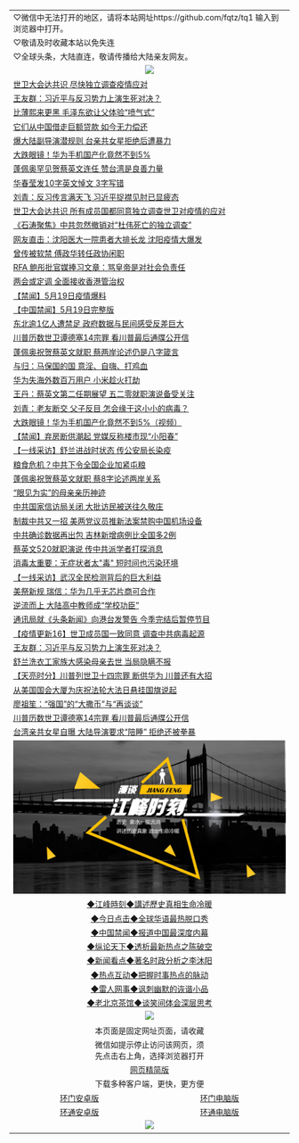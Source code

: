  <table>
 
<tr>
<td colspan="2" align=left>
♡微信中无法打开的地区，请将本站网址https://github.com/fqtz/tq1 输入到浏览器中打开。 
 </td>
</tr>
 <tr>
 <td colspan="2" align=left>
♡敬请及时收藏本站以免失连
 </td>
   <tr>
<td colspan="2" align=left>
♡全球头条，大陆直连，敬请传播给大陆亲友网友。
 </td>
</tr>


<tr>
    <td colspan="2" align=center><img src="https://cdn.jsdelivr.net/gh/gyoupiodf/im1/%E7%BD%91%E9%97%A8%E6%96%B0%E9%97%BB1.jpg"></td>
 </tr>
<tr><td colspan="2" align="left"><a href="https://qeb.xfthy.casa/?name=c1173191&key=xcyufvbtjvhwwrpc&from=gy2">世卫大会达共识 尽快独立调查疫情应对</a></td></tr>
<tr><td colspan="2" align="left"><a href="https://qeb.xfthy.casa/?name=c1173281&key=xcyufvbtjvhwwrpc&from=gy2">王友群：习近平与反习势力上演生死对决？</a></td></tr>
<tr><td colspan="2" align="left"><a href="https://qeb.xfthy.casa/?name=c1173287&key=xcyufvbtjvhwwrpc&from=gy2">比薄熙来更黑  毛泽东欲让父体验“喷气式”</a></td></tr>
<tr><td colspan="2" align="left"><a href="https://qeb.xfthy.casa/?name=c1173277&key=xcyufvbtjvhwwrpc&from=gy2">它们从中国借走巨额贷款 如今无力偿还</a></td></tr>
<tr><td colspan="2" align="left"><a href="https://qeb.xfthy.casa/?name=c1173267&key=xcyufvbtjvhwwrpc&from=gy2">爆大陆副导演潜规则 台亲共女星拒绝后遭暴力</a></td></tr>
<tr><td colspan="2" align="left"><a href="https://qeb.xfthy.casa/?name=c1173257&key=xcyufvbtjvhwwrpc&from=gy2">大跌眼镜！华为手机国产化竟然不到5%</a></td></tr>
<tr><td colspan="2" align="left"><a href="https://qeb.xfthy.casa/?name=c1173190&key=xcyufvbtjvhwwrpc&from=gy2">蓬佩奥罕见贺蔡英文连任 赞台湾是良善力量</a></td></tr>
<tr><td colspan="2" align="left"><a href="https://qeb.xfthy.casa/?name=c1173268&key=xcyufvbtjvhwwrpc&from=gy2">华春莹发10字英文悼文 3字写错</a></td></tr>
<tr><td colspan="2" align="left"><a href="https://qeb.xfthy.casa/?name=c1173317&key=xcyufvbtjvhwwrpc&from=gy2">刘青：反习传言满天飞 习近平捉襟见肘已显疲态</a></td></tr>
<tr><td colspan="2" align="left"><a href="https://qeb.xfthy.casa/?name=c1173283&key=xcyufvbtjvhwwrpc&from=gy2">世卫大会达共识  所有成员国都同意独立调查世卫对疫情的应对</a></td></tr>
<tr><td colspan="2" align="left"><a href="https://qeb.xfthy.casa/?name=c1173202&key=xcyufvbtjvhwwrpc&from=gy2">《石涛聚焦》中共忽然撤销对“杜伟死亡的独立调查”</a></td></tr>
<tr><td colspan="2" align="left"><a href="https://qeb.xfthy.casa/?name=c1173259&key=xcyufvbtjvhwwrpc&from=gy2">网友直击：沈阳医大一院患者大排长龙  沈阳疫情大爆发</a></td></tr>
<tr><td colspan="2" align="left"><a href="https://qeb.xfthy.casa/?name=c1173237&key=xcyufvbtjvhwwrpc&from=gy2">曾传被软禁 傅政华转任政协闲职</a></td></tr>
<tr><td colspan="2" align="left"><a href="https://qeb.xfthy.casa/?name=c1173278&key=xcyufvbtjvhwwrpc&from=gy2">RFA 鲍彤批官媒捧习文章：骂皇帝是对社会负责任</a></td></tr>
<tr><td colspan="2" align="left"><a href="https://qeb.xfthy.casa/?name=c1173280&key=xcyufvbtjvhwwrpc&from=gy2">两会或定调 全面接收香港管治权</a></td></tr>
<tr><td colspan="2" align="left"><a href="https://qeb.xfthy.casa/?name=c1173282&key=xcyufvbtjvhwwrpc&from=gy2">【禁闻】5月19日疫情爆料</a></td></tr>
<tr><td colspan="2" align="left"><a href="https://qeb.xfthy.casa/?name=c1173291&key=xcyufvbtjvhwwrpc&from=gy2">【中国禁闻】5月19日完整版</a></td></tr>
<tr><td colspan="2" align="left"><a href="https://qeb.xfthy.casa/?name=c1173271&key=xcyufvbtjvhwwrpc&from=gy2">东北逾1亿人遭禁足 政府数据与民间感受反差巨大</a></td></tr>
<tr><td colspan="2" align="left"><a href="https://qeb.xfthy.casa/?name=c1173256&key=xcyufvbtjvhwwrpc&from=gy2">川普历数世卫谭德塞14宗罪 看川普最后通牒公开信</a></td></tr>
<tr><td colspan="2" align="left"><a href="https://qeb.xfthy.casa/?name=c1173250&key=xcyufvbtjvhwwrpc&from=gy2">蓬佩奥祝贺蔡英文就职 蔡两岸论述仍是八字箴言</a></td></tr>
<tr><td colspan="2" align="left"><a href="https://qeb.xfthy.casa/?name=c1173296&key=xcyufvbtjvhwwrpc&from=gy2">与归：马保国的国 意淫、自嗨、打鸡血</a></td></tr>
<tr><td colspan="2" align="left"><a href="https://qeb.xfthy.casa/?name=c1173292&key=xcyufvbtjvhwwrpc&from=gy2">华为失海外数百万用户 小米趁火打劫</a></td></tr>
<tr><td colspan="2" align="left"><a href="https://qeb.xfthy.casa/?name=c1173318&key=xcyufvbtjvhwwrpc&from=gy2">王丹：蔡英文第二任期展望 五二零就职演说备受关注</a></td></tr>
<tr><td colspan="2" align="left"><a href="https://qeb.xfthy.casa/?name=c1173284&key=xcyufvbtjvhwwrpc&from=gy2">刘青：老友断交  父子反目  怎会缘于这小小的病毒？</a></td></tr>
<tr><td colspan="2" align="left"><a href="https://qeb.xfthy.casa/?name=c1173215&key=xcyufvbtjvhwwrpc&from=gy2">大跌眼镜！华为手机国产化竟然不到5%（视频）</a></td></tr>
<tr><td colspan="2" align="left"><a href="https://qeb.xfthy.casa/?name=c1173214&key=xcyufvbtjvhwwrpc&from=gy2">【禁闻】弃房断供潮起 党媒反称楼市现“小阳春”</a></td></tr>
<tr><td colspan="2" align="left"><a href="https://qeb.xfthy.casa/?name=c1173266&key=xcyufvbtjvhwwrpc&from=gy2">【一线采访】舒兰进战时状态 传公安局长染疫</a></td></tr>
<tr><td colspan="2" align="left"><a href="https://qeb.xfthy.casa/?name=c1173218&key=xcyufvbtjvhwwrpc&from=gy2">粮食危机？中共下令全国企业加紧屯粮</a></td></tr>
<tr><td colspan="2" align="left"><a href="https://qeb.xfthy.casa/?name=c1173322&key=xcyufvbtjvhwwrpc&from=gy2">蓬佩奥祝贺蔡英文就职 蔡8字论述两岸关系</a></td></tr>
<tr><td colspan="2" align="left"><a href="https://qeb.xfthy.casa/?name=c1173261&key=xcyufvbtjvhwwrpc&from=gy2">“眼见为实”的母亲亲历神迹</a></td></tr>
<tr><td colspan="2" align="left"><a href="https://qeb.xfthy.casa/?name=c1173260&key=xcyufvbtjvhwwrpc&from=gy2">中共国家信访局关闭 大批访民被送往久敬庄</a></td></tr>
<tr><td colspan="2" align="left"><a href="https://qeb.xfthy.casa/?name=c1173238&key=xcyufvbtjvhwwrpc&from=gy2">制裁中共又一招 美两党议员推新法案禁购中国机场设备</a></td></tr>
<tr><td colspan="2" align="left"><a href="https://qeb.xfthy.casa/?name=c1173269&key=xcyufvbtjvhwwrpc&from=gy2">中共确诊数据再出包 吉林新增病例比全国多2例</a></td></tr>
<tr><td colspan="2" align="left"><a href="https://qeb.xfthy.casa/?name=c1173252&key=xcyufvbtjvhwwrpc&from=gy2">蔡英文520就职演说 传中共派学者打探消息</a></td></tr>
<tr><td colspan="2" align="left"><a href="https://qeb.xfthy.casa/?name=c1173276&key=xcyufvbtjvhwwrpc&from=gy2">消毒太重要：无症状者太&quot;毒&quot; 短时间也污染环境</a></td></tr>
<tr><td colspan="2" align="left"><a href="https://qeb.xfthy.casa/?name=c1173289&key=xcyufvbtjvhwwrpc&from=gy2">【一线采访】武汉全民检测背后的巨大利益</a></td></tr>
<tr><td colspan="2" align="left"><a href="https://qeb.xfthy.casa/?name=c1173273&key=xcyufvbtjvhwwrpc&from=gy2">美祭新规 瑞信：华为几乎无芯片商可合作</a></td></tr>
<tr><td colspan="2" align="left"><a href="https://qeb.xfthy.casa/?name=c1173236&key=xcyufvbtjvhwwrpc&from=gy2">逆流而上 大陆高中教师成“学校功臣”</a></td></tr>
<tr><td colspan="2" align="left"><a href="https://qeb.xfthy.casa/?name=c1173255&key=xcyufvbtjvhwwrpc&from=gy2">通讯局就《头条新闻》向港台发警告 今季完结后暂停节目</a></td></tr>
<tr><td colspan="2" align="left"><a href="https://qeb.xfthy.casa/?name=c1172275&key=xcyufvbtjvhwwrpc&from=gy2">【疫情更新16】世卫成员国一致同意 调查中共病毒起源</a></td></tr>
<tr><td colspan="2" align="left"><a href="https://qeb.xfthy.casa/?name=c1173350&key=xcyufvbtjvhwwrpc&from=gy2">王友群：习近平与反习势力上演生死对决？</a></td></tr>
<tr><td colspan="2" align="left"><a href="https://qeb.xfthy.casa/?name=c1173272&key=xcyufvbtjvhwwrpc&from=gy2">舒兰洗衣工家族大感染母亲去世 当局隐瞒不报</a></td></tr>
<tr><td colspan="2" align="left"><a href="https://qeb.xfthy.casa/?name=c1173303&key=xcyufvbtjvhwwrpc&from=gy2">【天亮时分】川普列世卫十四宗罪 断供华为 川普还有大招</a></td></tr>
<tr><td colspan="2" align="left"><a href="https://qeb.xfthy.casa/?name=c1173286&key=xcyufvbtjvhwwrpc&from=gy2">从美国国会大厦为庆祝法轮大法日悬挂国旗说起</a></td></tr>
<tr><td colspan="2" align="left"><a href="https://qeb.xfthy.casa/?name=c1173316&key=xcyufvbtjvhwwrpc&from=gy2">廖祖笙：“强国”的“大撒币”与“再谈谈”</a></td></tr>
<tr><td colspan="2" align="left"><a href="https://qeb.xfthy.casa/?name=c1173211&key=xcyufvbtjvhwwrpc&from=gy2">川普历数世卫谭德塞14宗罪 看川普最后通牒公开信</a></td></tr>
<tr><td colspan="2" align="left"><a href="https://qeb.xfthy.casa/?name=c1173323&key=xcyufvbtjvhwwrpc&from=gy2">台湾亲共女星自曝 大陆导演要求“陪睡” 拒绝还被拳暴</a></td></tr>

 <tr>
   <td colspan="2" align=center><img src="https://github.com/gyoupiodf/im1/blob/master/jf-1.jpg"></td>
  </tr>
   <tr>
   <td colspan="2" align=center> 
<a href="https://xdihm.casa/oo.aspx?name=c922850&key=sdxhftoyfkhpuaxy&from=tq1&tag=9877">◆江峰時刻◆講述歷史真相生命冷暖</a><br/>
    </td>
  </tr>
   <tr>
   <td colspan="2" align=center> 
<a href="https://xdihm.casa/oo.aspx?name=c816850&key=sdxhftoyfkhpuaxy&from=tq1&tag=9877">◆今日点击◆全球华语最热脱口秀</a><br/>
    </td>
  </tr>
  <tr>
  <td colspan="2" align=center>
<a href="https://xdihm.casa/oo.aspx?name=c816860&key=sdxhftoyfkhpuaxy&from=tq1&tag=99733110">◆中国禁闻◆报道中国最深度内幕</a><br/>
   </tr>
  <tr>
     <td colspan="2" align=center>
<a href="https://xdihm.casa/oo.aspx?name=c816855&key=sdxhftoyfkhpuaxy&from=tq1&tag=997110">◆纵论天下◆透析最新热点之陈破空</a><br/>
   </tr>
   <tr>
      <td colspan="2" align=center>
<a href="https://xdihm.casa/oo.aspx?name=c838308&key=sdxhftoyfkhpuaxy&from=tq1&tag=9973110">◆新闻看点◆著名时政分析之李沐阳</a><br/>
   </tr>
   <tr>
     <td colspan="2" align=center>
<a href="https://xdihm.casa/oo.aspx?name=c816852&key=sdxhftoyfkhpuaxy&from=tq1&tag=9733110">◆热点互动◆把握时事热点的脉动</a><br/>
   </tr>
   <tr>
      <td colspan="2" align=center>
<a href="https://xdihm.casa/oo.aspx?name=c816694&key=sdxhftoyfkhpuaxy&from=tq1&tag=93310">◆雷人网事◆讽刺幽默的诙谐小品</a><br/>
   </tr>
   <tr>
    <td colspan="2" align=center>
<a href="https://xdihm.casa/oo.aspx?name=c816650&key=sdxhftoyfkhpuaxy&from=tq1&tag=9973110">◆老北京茶馆◆谈笑间体会深层思考</a><br/>
   </tr>

  <tr>
    <td colspan="2" align="center"><img src="https://cdn.jsdelivr.net/gh/opipe/up/oGate65.jpg"/></td>
  </tr>
  <tr>
    <td colspan="2" align="center">本页面是固定网址页面，请收藏</td>
  <tr>
  <tr>
    <td colspan="2" align="center">微信如提示停止访问该网页，须<br/>先点击右上角，选择浏览器打开</td>
  <tr>
  <tr>
    <td colspan="2" align="center"><a href="https://gitcdn.xyz/cdn/otiny/up/master/show004.htm">网页精简版</a></td>
  </tr>
  <tr>
    <td colspan="2" align="center">下载多种客户端，更快，更方便</td>
  <tr>
  <tr>
    <td align="center"><a href="https://cdn.jsdelivr.net/gh/opipe/up/oGatea.apk">环门安卓版</a></td>
    <td align="center"><a href="https://cdn.jsdelivr.net/gh/opipe/up/oGate.zip">环门电脑版</a></td>
  </tr>
  <tr>
    <td align="center"><a href="https://cdn.jsdelivr.net/gh/opipe/up/oPipe.apk">环通安卓版</a></td>
    <td align="center"><a href="https://raw.githubusercontent.com/opipe/up/master/oPipe.zip">环通电脑版</a></td>
  </tr>
  <tr>
    <td colspan="2" align="center"><img src="https://cdn.jsdelivr.net/gh/opipe/up/oGate640.jpg"/></td>
  </tr>
</table>
